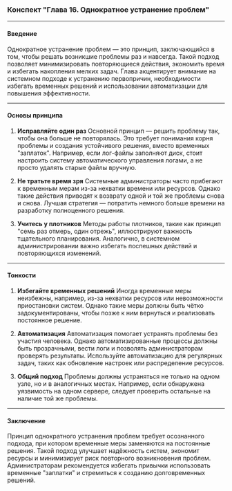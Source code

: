 ### Конспект "Глава 16. Однократное устранение проблем"

---

#### **Введение**
Однократное устранение проблем — это принцип, заключающийся в том, чтобы решать возникшие проблемы раз и навсегда. Такой подход позволяет минимизировать повторяющиеся действия, экономить время и избегать накопления мелких задач. Глава акцентирует внимание на системном подходе к устранению первопричин, необходимости избегать временных решений и использовании автоматизации для повышения эффективности.

---

#### **Основы принципа**

1. **Исправляйте один раз**
   Основной принцип — решить проблему так, чтобы она больше не повторялась. Это требует понимания корня проблемы и создания устойчивого решения, вместо временных "заплаток". Например, если лог-файлы заполняют диск, стоит настроить систему автоматического управления логами, а не просто удалять старые файлы вручную.

2. **Не тратьте время зря**
   Системные администраторы часто прибегают к временным мерам из-за нехватки времени или ресурсов. Однако такие действия приводят к возврату одной и той же проблемы снова и снова. Лучшая стратегия — потратить немного больше времени на разработку полноценного решения.

3. **Учитесь у плотников**
   Методы работы плотников, такие как принцип "семь раз отмерь, один отрежь", иллюстрируют важность тщательного планирования. Аналогично, в системном администрировании важно избегать поспешных действий и повторяющихся изменений.

---

#### **Тонкости**

1. **Избегайте временных решений**
   Иногда временные меры неизбежны, например, из-за нехватки ресурсов или невозможности приостановки систем. Однако такие меры должны быть чётко задокументированы, чтобы позже к ним вернуться и реализовать постоянное решение.

2. **Автоматизация**
   Автоматизация помогает устранять проблемы без участия человека. Однако автоматизированные процессы должны быть прозрачными, вести логи и позволять администраторам проверять результаты. Используйте автоматизацию для регулярных задач, таких как обновление настроек или распределение ресурсов.

3. **Общий подход**
   Проблемы должны устраняться не только на одном узле, но и в аналогичных местах. Например, если обнаружена уязвимость на одном сервере, следует проверить остальные на наличие той же проблемы.

---

#### **Заключение**
Принцип однократного устранения проблем требует осознанного подхода, при котором временные меры заменяются на постоянные решения. Такой подход улучшает надёжность систем, экономит ресурсы и минимизирует риск повторного возникновения проблем. Администраторам рекомендуется избегать привычки использовать временные "заплатки" и стремиться к созданию долговременных решений.